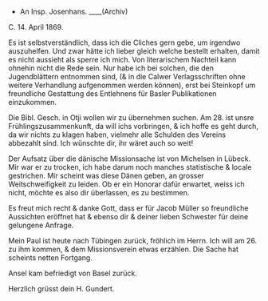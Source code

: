 + An Insp. Josenhans. ____(Archiv)

 C. 14. April 1869.

Es ist selbstverständlich, dass ich die Cliches gern gebe, um irgendwo auszuhelfen. Und zwar hätte ich lieber gleich welche bestellt erhalten, damit es nicht aussieht als sperre ich mich. Von literarischem Nachteil kann ohnehin nicht die Rede sein. Nur habe ich bei solchen, die den Jugendblättern entnommen sind, (& in die Calwer Verlagsschriften ohne weitere Verhandlung aufgenommen werden können), erst bei Steinkopf um freundliche Gestattung des Entlehnens für Basler Publikationen einzukommen.

Die Bibl. Gesch. in Otji wollen wir zu übernehmen suchen. Am 28. ist unsre Frühlingszusammenkunft, da will ichs vorbringen, & ich hoffe es geht durch, da wir nichts zu klagen haben, vielmehr alle Schulden des Vereins abbezahlt sind. Ich wünschte dir, ihr wäret auch so weit!

Der Aufsatz über die dänische Missionsache ist von Michelsen in Lübeck. Mir war er zu trocken, ich habe darum noch manches statistische & locale gestrichen. Mir scheint was diese Dänen geben, an grosser Weitschweifigkeit zu leiden. Ob er ein Honorar dafür erwartet, weiss ich nicht, möchte es also dir überlassen, es zu bestimmen.

Es freut mich recht & danke Gott, dass er für Jacob Müller so freundliche Aussichten eröffnet hat & ebenso dir & deiner lieben Schwester für deine gelungene Anfrage.

Mein Paul ist heute nach Tübingen zurück, fröhlich im Herrn. Ich will am 26. zu ihm kommen, & dem Missionsverein etwas erzählen. Die Sache hat scheints netten Fortgang.

Ansel kam befriedigt von Basel zurück.

 Herzlich grüsst
 dein H. Gundert.
